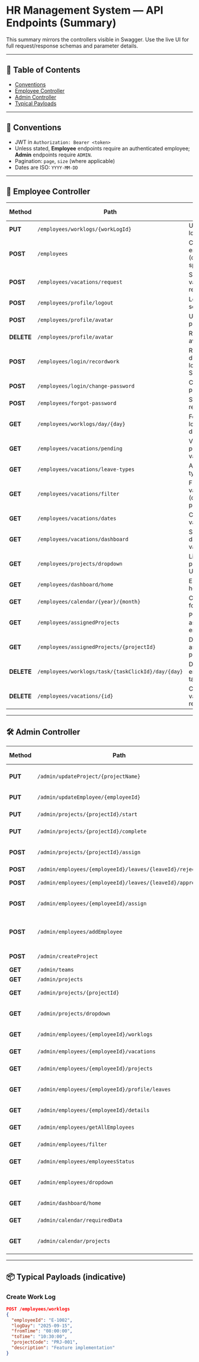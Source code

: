 # HR Management System — API Endpoints (Summary)

This summary mirrors the controllers visible in Swagger. Use the live UI for full request/response schemas and parameter details.

---

## 📑 Table of Contents
- [Conventions](#-conventions)
- [Employee Controller](#-employee-controller)
- [Admin Controller](#-admin-controller)
- [Typical Payloads](#-typical-payloads-indicative)

---

## 🔐 Conventions
- JWT in `Authorization: Bearer <token>`
- Unless stated, **Employee** endpoints require an authenticated employee; **Admin** endpoints require `ADMIN`.
- Pagination: `page`, `size` (where applicable)
- Dates are ISO: `YYYY-MM-DD`

---

## 👤 Employee Controller

| Method | Path | Purpose / Notes |
|---|---|---|
| **PUT** | `/employees/worklogs/{workLogId}` | Update a work log entry |
| **POST** | `/employees` | Create/register employee (context-specific) |
| **POST** | `/employees/vacations/request` | Submit a vacation request |
| **POST** | `/employees/profile/logout` | Logout current session |
| **POST** | `/employees/profile/avatar` | Upload/replace profile avatar |
| **DELETE** | `/employees/profile/avatar` | Remove profile avatar |
| **POST** | `/employees/login/recordwork` | Record work during/after login (per Swagger label) |
| **POST** | `/employees/login/change-password` | Change password |
| **POST** | `/employees/forgot-password` | Start password reset |
| **GET** | `/employees/worklogs/day/{day}` | Fetch work logs for a given day |
| **GET** | `/employees/vacations/pending` | View own pending vacations |
| **GET** | `/employees/vacations/leave-types` | Available leave types |
| **GET** | `/employees/vacations/filter` | Filter own vacations (query params) |
| **GET** | `/employees/vacations/dates` | Calendar of vacation dates |
| **GET** | `/employees/vacations/dashboard` | Summary dashboard for vacations |
| **GET** | `/employees/projects/dropdown` | Lightweight project list for UI dropdown |
| **GET** | `/employees/dashboard/home` | Employee home metrics |
| **GET** | `/employees/calendar/{year}/{month}` | Calendar data for month |
| **GET** | `/employees/assignedProjects` | Projects assigned to employee |
| **GET** | `/employees/assignedProjects/{projectId}` | Details for an assigned project |
| **DELETE** | `/employees/worklogs/task/{taskClickId}/day/{day}` | Delete work entry by task/day |
| **DELETE** | `/employees/vacations/{id}` | Cancel own vacation request |

---

## 🛠 Admin Controller

| Method | Path | Purpose / Notes |
|---|---|---|
| **PUT** | `/admin/updateProject/{projectName}` | Update project (by name) |
| **PUT** | `/admin/updateEmployee/{employeeId}` | Update employee |
| **PUT** | `/admin/projects/{projectId}/start` | Mark project as started |
| **PUT** | `/admin/projects/{projectId}/complete` | Mark project as complete |
| **POST** | `/admin/projects/{projectId}/assign` | Assign employees to a project |
| **POST** | `/admin/employees/{employeeId}/leaves/{leaveId}/reject` | Reject leave |
| **POST** | `/admin/employees/{employeeId}/leaves/{leaveId}/approve` | Approve leave |
| **POST** | `/admin/employees/{employeeId}/assign` | Assign employee to project/team |
| **POST** | `/admin/employees/addEmployee` | Create employee (admin path) |
| **POST** | `/admin/createProject` | Create project |
| **GET** | `/admin/teams` | List teams |
| **GET** | `/admin/projects` | List projects |
| **GET** | `/admin/projects/{projectId}` | Project details |
| **GET** | `/admin/projects/dropdown` | Project list for dropdown |
| **GET** | `/admin/employees/{employeeId}/worklogs` | Employee work logs |
| **GET** | `/admin/employees/{employeeId}/vacations` | Employee vacations |
| **GET** | `/admin/employees/{employeeId}/projects` | Employee’s projects |
| **GET** | `/admin/employees/{employeeId}/profile/leaves` | Leave profile for employee |
| **GET** | `/admin/employees/{employeeId}/details` | Employee details |
| **GET** | `/admin/employees/getAllEmployees` | All employees |
| **GET** | `/admin/employees/filter` | Filter employees |
| **GET** | `/admin/employees/employeesStatus` | Status summary |
| **GET** | `/admin/employees/dropdown` | Employees for dropdown |
| **GET** | `/admin/dashboard/home` | Admin home metrics |
| **GET** | `/admin/calendar/requiredData` | Calendar base data |
| **GET** | `/admin/calendar/projects` | Calendar projects view |

---

## 📦 Typical Payloads (indicative)
### Create Work Log
```json
POST /employees/worklogs
{
  "employeeId": "E-1002",
  "logDay": "2025-09-15",
  "fromTime": "08:00:00",
  "toTime": "10:30:00",
  "projectCode": "PRJ-001",
  "description": "Feature implementation"
}
